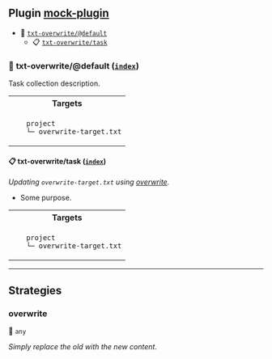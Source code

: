 ## Plugin [mock-plugin](https://www.npmjs.com/package/mock-plugin)

- <a name="mock-plugin-task-idx-ref-txt-overwritedefault">:open_file_folder:</a> <a href="#mock-plugin-task-ref-txt-overwritedefault">`txt-overwrite/@default`</a>
  - <a name="mock-plugin-task-idx-ref-txt-overwritetask">:clipboard:</a> <a href="#mock-plugin-task-ref-txt-overwritetask">`txt-overwrite/task`</a>

### :open_file_folder: <a name="mock-plugin-task-ref-txt-overwritedefault">txt-overwrite/@default</a> (<a href="#mock-plugin-task-idx-ref-txt-overwritedefault">`index`</a>)

Task collection description.

<table>
  <tbody>
    <tr>
      <th>Targets</th>
    </tr>
    <tr>
      <td align="left" valign="top">
        <ul>
<code>project</code><br/>
<code>└─&nbsp;overwrite-target.txt</code><br/>
        </ul>
      </td>
    </tr>
  </tbody>
</table>

#### :clipboard: <a name="mock-plugin-task-ref-txt-overwritetask">txt-overwrite/task</a> (<a href="#mock-plugin-task-idx-ref-txt-overwritetask">`index`</a>)

_Updating `overwrite-target.txt` using <a href="#mock-plugin-strat-ref-overwrite">overwrite</a>._

- Some purpose.

<table>
  <tbody>
    <tr>
      <th>Targets</th>
    </tr>
    <tr>
      <td align="left" valign="top">
        <ul>
<code>project</code><br/>
<code>└─&nbsp;overwrite-target.txt</code><br/>
        </ul>
      </td>
    </tr>
  </tbody>
</table>

------

## Strategies

### <a name="mock-plugin-strat-ref-overwrite">overwrite</a>  

:small_blue_diamond: `any`

*Simply replace the old with the new content.*

